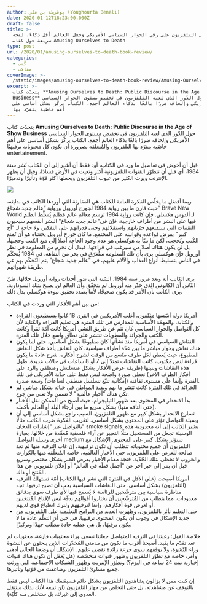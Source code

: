 ```yaml
---
author: يوغرطة بن علي (Youghourta Benali)
date: 2020-01-12T18:23:00.000Z
draft: false
title: >-
  كيف قضى التلفزيون على رقي الحوار السياسي الأمريكي وجعل العالم أقل ذكاءً. لمحة
  سريعة حول كتاب Amusing Ourselves to Death
type: post
url: /2020/01/amusing-ourselves-to-death-book-review/
categories:
  - كُتب
  - مقالات
coverImage: >-
  /static/images/amusing-ourselves-to-death-book-review/Amusing-Ourselves-to-Death.jpg
excerpt: >-
  يتحدّث كتاب **Amusing Ourselves to Death: Public Discourse in the Age of Show
  Business** حول الدّور الذي لعبه التلفزيون في تخفيض مستوى الحوار السياسي
  الأمريكي وإلحاقه ضررًا بالغًا بذكاء العالم أجمع. الكتاب يركّز بشكل أساسي على
  أهم خاصّية يتفرّد بها
---
```

يتحدّث كتاب **Amusing Ourselves to Death: Public Discourse in the Age of Show Business** حول الدّور الذي لعبه التلفزيون في تخفيض مستوى الحوار السياسي الأمريكي وإلحاقه ضررًا بالغًا بذكاء العالم أجمع. الكتاب يركّز بشكل أساسي على أهم خاصّية يتفرّد بها التلفزيون والمُتعلقة بضرورة أن تكون كل محتوياته ترفيهيًا entertainement.

قبل أن أخوض في تفاصيل ما ورد في الكتاب، أود فقط أن أشير إلى أن الكتاب نُشر سنة 1984، أي قبل أن تتطوّر القنوات التلفزيونية أكثر وتعيث في الأرض فسادًا، وقبل أن يظهر الإنترنت ويرث الكثير من عيوب التلفزيون ويجعلها أكثر قوّة وتأثيرًا وتدميرًا.

![](/static/images/amusing-ourselves-to-death-book-review/Amusing-Ourselves-to-Death.jpg)

ربما أفضل ما يخلّص الفكرة العامة للكتاب هي المقارنة التي أوردها الكاتب في بدايته، حيث قارن ما بين رواية 1984 لجورج أورويل ورواية “عالم جديد شجاع” Brave New World لـ ألدوس هكسلي. فإن كانت رواية 1984 ترسم معالم عالم مُظلم يُسلَّط الظلم فيها على البشر من أطراف خارجية، فإن في"عالم جديد شجاع" البشر أنفسهم سيحبون التقنيات التي ستمنعهم حرّياتهم واستقلالهم وحتى قدراتهم على التفكير، ولا حاجة لـ "أخ كبير" يفرض قواعده وقوانينه على المجتمع. ما كان جورج أورويل يخشاه هو أن تُمنع الكُتب وتُحجب، لكن ما تنبّأ به هوكسلي هو عدم وجود الحاجة أصلا إلى منع الكتب وحجبها، بل لن يكون هناك أصلا من سيرغب في قراءتها، فبدل أن نحرم من المعلومة في نظر أورويل فإن هوكسلي يرى بأن تلك المعلومة ستُغرّق في بحر من التفاهة. في 1984 يُتحكّم في الناس بتسليط أنواع العذاب والآلام عليهم، في "عالم جديد شجاع" يتم التّحكّم بهم عن طريقة شهواتهم.

يرى الكاتب أنه وبعد مرور سنة 1984، السّنة التي تدور أحداث رواية أورويل خلالها، ظنّ النّاس أن الكابوس الذي حذّر منه أورويل لم يتحقّق وأن العالم لن يصبح بتلك السوداوية. يرى الكاتب بأن الأمر قد يكون صحيحًا، لأننا بصدد تحقيق نبوءة هوكسلي بدل ذلك.

من بين أهم الأفكار التي وردت في الكتاب:

-   أمريكا دولة أسّسها مثقّفون، أغلب الأمريكيين في القرن 18 كانوا يستطيعون القراءة والكتابة، والمهمّة الأساسية للمدارس في تلك الفترة هي تعليم القراءة والكتابة لأن كل التواصل والحوار السياسي كان تتم عن طريق النشر. أمريكا كانت أمّة تقرأ وكانت الكتب والجرائد والمطويات تنتشر على نطاق واسع خلال تلك الفترة.
-   النقاش السياسي في أمريكا منذ نشأتها كان مطبوعًا بشكل أساسي. حتى لما يكون هناك نقاش وحوار مباشر ما بين عدّة أطراف سياسية، كان النقاش يأخذ شكل النقاش المطبوع، حيث يُعطى لكل طرف متّسع من الوقت لشرح أفكاره، شرح عادة ما يكون قراءة لنص مكتوب، كانت النقاشات تمتدّ إلى 7 أو 8 ساعات في حالات عديدة. طول هذه النقاشات وبنيتها (طريقة عرض الأفكار بشكل متسلسل ومنطقي والرد على أفكار الطرف الآخر) تعطي صورة واضحة ليس فقط على جدّية الأمريكي في تلك الفترة وإنما على مستوى ثقافته (إمكانية تتبّع تسلسل منطقي لساعات) وسعة صدره.
-   الجرائد في تلك الفترة كانت تنشر ما يهم ويفيد المواطن في حياته بشكل مباشر. لم تكن هناك "أخبار عالمية" لا تسمن ولا تغني من جوع.
-   بدأ الانحدار في المحتوى بعد ظهور التيليجرام، حيث أصبح من الممكن نقل الأخبار (حتى التافه منها) بشكل سريع ما بين أرجاء البلد أو العالم بأكمله.
-   تسارع الانحدار بشكل كبير مع ظهور التلفزيون. السبب راجع بشكل أساسي إلى أن وسيلة التواصل تؤثر على المحتوى بشكل أساسي. لتقريب الفكرة ضرب الكاتب مثالًا بالتواصل عبر "إشارات الدخان" smoke signals. يشير الكاتب إلى أنه محدودية هذه الوسيلة تجعل من المستحيل مثلًا التعبير عن آراء فلسفية مُعقّدة من خلالها. بعبارة أخرى وسيلة التواصل medium ستؤثر بشكل كبير على المحتوى. الإشكال مع التلفزيون أن جميع محتوياته تتطلب أن تكون ترفيهية، إن غاب الترفيه منها لم تعد صالحة للعرض على التلفزيون. حتى الأخبار العالمية، خاصة المُتعلّقة منها بالكوارث والحروب لا تحظى بتلك الجّدّية، فتجد مقدّم الأخبار يعرض الخبر بشكل مختصر وسريع قبل أن يمر إلى خبر آخر عن "أجمل قطّة في العالم" أو إعلان تلفزيوني عن هذا المُنتج أو ذاك.
-   أمريكا أصبحت (على الأقل في الفترة التي نشر فيها الكتاب) أمّة تستهلك الترفيه (التلفزيون) بشكل أساسي. حتى النقاشات السياسية يجب أن تصبح ترفيها. تجد مناظرة سياسية بين مترشّحين للرئاسة لا يُسمح فيها لأي طرف سوى بدقائق معدودات، مما يتطلب من المُترشّحين أن يختاروا أقوالهم بدقّة ليس لإقناع المُنتخبين أو لعرض قوة أفكارهم، وإنما لترفيههم ولترك انطباع قوي لديهم.
-   حتى التعليم تأثر بالتلفزيون، وظهرت العديد من البرامج التعليمية على التلفزيون. من جديد الإشكال في وجوب أن يكون المحتوى ترفيهيا، في حين أن التعلّم عادة ما لا يكون ترفيهًا، بل هي عملية جادة تتطّلب جهدًا وتركيزًا.

خلاصة القول: رغبتنا في الترفيه المتواصل جعلتنا نسعى وراء محتويات فارغة، محتويات لم تعد تقدّم ما يفيد. أصبحنا أقرب ما نكون من مدمني المُخدّرات الذين يبحثون عن النشوة وراء النّشوة، ولا يوقفهم سوى جرعة زائدة تقضي عليهم. الإشكال أن وضعنا الحالي أدهى وأمر، خاصة مع تطوّر التلفزيون وظهور قنوات متخصّصة (هل يُعقل أن تكون هناك قنوات إخبارية تبث 24 ساعة في اليوم؟) وتطوّر الإنترنت وظهور الشبكات الاجتماعية التي ورثت جميع مساوئ التلفزيون وضاعفت من قوّتها وتأثيرها.

إن كنت ممن لا يزالون يشاهدون التلفزيون بشكل دائم فسيقنعك هذا الكتاب ليس فقط بالتوقف عن مشاهدته، بل حتى التخلص من جهاز التلفزيون (لن تبيعه لأنك بذلك ستنقل العدوى إلى غيرك، بل ستخلص منه كلّيّة).
